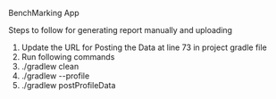 BenchMarking App

Steps to follow for generating report manually and uploading

1) Update the URL for Posting the Data at line 73 in project gradle file
2) Run following commands
3) ./gradlew clean
4) ./gradlew --profile
5) ./gradlew postProfileData

